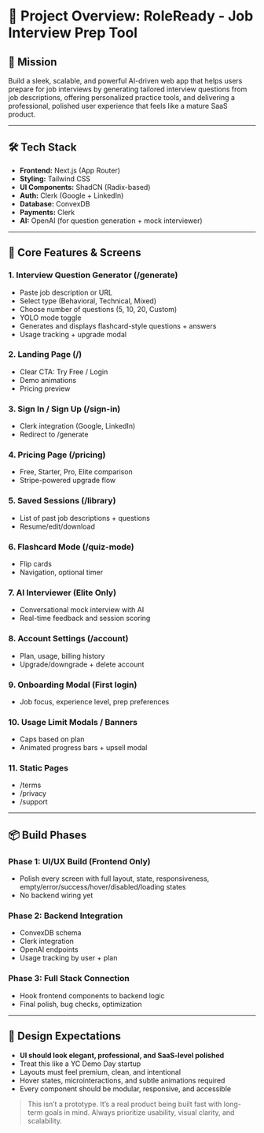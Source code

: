 # 🧠 Project Overview: RoleReady - Job Interview Prep Tool

## 🎯 Mission

Build a sleek, scalable, and powerful AI-driven web app that helps users prepare for job interviews by generating tailored interview questions from job descriptions, offering personalized practice tools, and delivering a professional, polished user experience that feels like a mature SaaS product.

---

## 🛠️ Tech Stack

* **Frontend:** Next.js (App Router)
* **Styling:** Tailwind CSS
* **UI Components:** ShadCN (Radix-based)
* **Auth:** Clerk (Google + LinkedIn)
* **Database:** ConvexDB
* **Payments:** Clerk
* **AI:** OpenAI (for question generation + mock interviewer)

---

## 🚀 Core Features & Screens

### 1. Interview Question Generator (/generate)

* Paste job description or URL
* Select type (Behavioral, Technical, Mixed)
* Choose number of questions (5, 10, 20, Custom)
* YOLO mode toggle
* Generates and displays flashcard-style questions + answers
* Usage tracking + upgrade modal

### 2. Landing Page (/)

* Clear CTA: Try Free / Login
* Demo animations
* Pricing preview

### 3. Sign In / Sign Up (/sign-in)

* Clerk integration (Google, LinkedIn)
* Redirect to /generate

### 4. Pricing Page (/pricing)

* Free, Starter, Pro, Elite comparison
* Stripe-powered upgrade flow

### 5. Saved Sessions (/library)

* List of past job descriptions + questions
* Resume/edit/download

### 6. Flashcard Mode (/quiz-mode)

* Flip cards
* Navigation, optional timer

### 7. AI Interviewer (Elite Only)

* Conversational mock interview with AI
* Real-time feedback and session scoring

### 8. Account Settings (/account)

* Plan, usage, billing history
* Upgrade/downgrade + delete account

### 9. Onboarding Modal (First login)

* Job focus, experience level, prep preferences

### 10. Usage Limit Modals / Banners

* Caps based on plan
* Animated progress bars + upsell modal

### 11. Static Pages

* /terms
* /privacy
* /support

---

## 📦 Build Phases

### Phase 1: UI/UX Build (Frontend Only)

* Polish every screen with full layout, state, responsiveness, empty/error/success/hover/disabled/loading states
* No backend wiring yet

### Phase 2: Backend Integration

* ConvexDB schema
* Clerk integration
* OpenAI endpoints
* Usage tracking by user + plan

### Phase 3: Full Stack Connection

* Hook frontend components to backend logic
* Final polish, bug checks, optimization

---

## 🎨 Design Expectations

* **UI should look elegant, professional, and SaaS-level polished**
* Treat this like a YC Demo Day startup
* Layouts must feel premium, clean, and intentional
* Hover states, microinteractions, and subtle animations required
* Every component should be modular, responsive, and accessible

> This isn’t a prototype. It’s a real product being built fast with long-term goals in mind. Always prioritize usability, visual clarity, and scalability.


